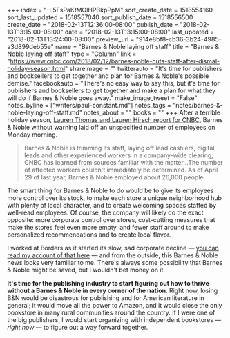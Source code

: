 +++
index = "-L5FsPaKtMOlHPBkpPpM"
sort_create_date = 1518554160
sort_last_updated = 1518557040
sort_publish_date = 1518556500
create_date = "2018-02-13T12:36:00-08:00"
publish_date = "2018-02-13T13:15:00-08:00"
date = "2018-02-13T13:15:00-08:00"
last_updated = "2018-02-13T13:24:00-08:00"
preview_url = "914e8bf8-cb36-3b24-4985-a3d899deb55e"
name = "Barnes & Noble laying off staff"
title = "Barnes & Noble laying off staff"
type = "Column"
link = "https://www.cnbc.com/2018/02/12/barnes-noble-cuts-staff-after-dismal-holiday-season.html"
shareimage = ""
twitterauto = "It's time for publishers and booksellers to get together and plan for Barnes & Noble's possible demise."
facebookauto = "There's no easy way to say this, but it's time for publishers and booksellers to get together and make a plan for what they will do if Barnes & Noble goes away."
make_image_tweet = "False"
notes_byline = ["writers/paul-constant.md"]
notes_tags = "notes/barnes-&-noble-laying-off-staff.md"
notes_about = ""
books = ""
+++
After a terrible holiday season, [Lauren Thomas and Lauren Hirsch report for CNBC](https://www.cnbc.com/2018/02/12/barnes-noble-cuts-staff-after-dismal-holiday-season.html), Barnes & Noble without warning laid off an unspecified number of employees on Monday morning.

<blockquote>Barnes & Noble is trimming its staff, laying off lead cashiers, digital leads and other experienced workers in a company-wide clearing, CNBC has learned from sources familiar with the matter...The number of affected workers couldn't immediately be determined. As of April 29 of last year, Barnes & Noble employed about 26,000 people.</blockquote>

The smart thing for Barnes & Noble to do would be to give its employees more control over its stock, to make each store a unique neighborhood hub with plenty of local character, and to create welcoming spaces staffed by well-read employees. Of course, the company will likely do the exact opposite: more corporate control over stores, cost-cutting measures that make the stores feel even more empty, and fewer staff around to make personalized recommendations and to create local flavor.

I worked at Borders as it started its slow, sad corporate decline — [you can read my account of that here](https://medium.com/@paulconstant/books-without-borders-b8ccb08b5b8a) — and from the outside, this Barnes & Noble news looks very familiar to me. There's always some possibility that Barnes & Noble might be saved, but I wouldn't bet money on it.

**It's time for the publishing industry to start figuring out how to thrive without a Barnes & Noble in every corner of the nation**. Right now, losing B&N would be disastrous for publishing and for American literature in general; it would move all the power to Amazon, and it would close the only bookstore in many rural communities around the country. If I were one of the big publishers, I would start organizing with independent bookstores — *right now* — to figure out a way forward together.
